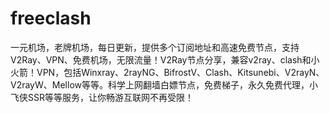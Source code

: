 # freeclash
一元机场，老牌机场，每日更新，提供多个订阅地址和高速免费节点，支持V2Ray、VPN、免费机场，无限流量！V2Ray节点分享，兼容v2ray、clash和小火箭！VPN，包括Winxray、2rayNG、BifrostV、Clash、Kitsunebi、V2rayN、V2rayW、Mellow等等。科学上网翻墙白嫖节点，免费梯子，永久免费代理，小飞侠SSR等等服务，让你畅游互联网不再受限！

